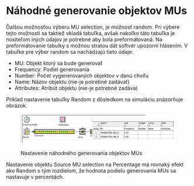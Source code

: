 # Náhodné generovanie objektov MUs

Ďalšou možnosťou výberu MU selection, je možnosť random. Pri výbere tejto možnosti sa taktiež vkladá tabuľka, avšak nakoľko táto tabuľka je nositeľom iných údajov je potrebné aby bola preformátovaná. Na preformátovanie tabulky s možnou stratou dát softvér upozorní hlásením. V tabuľke pre výber random sa nachádzajú tieto údaje:

* MU: Objekt ktorý sa bude generovať
* Frequency: Podiel generovania
* Number: Počet vygenerovaných objektov v danú chvíľu
* Name: Názov objektu (nie-je potrebné zadávať)
* Attributes: Atribút objektu (nie-je potrebné zadáva)

Príklad nastavenie tabuľky Random z dôsledkom na simuláciu znázorňuje obrázok.

<figure><img src="../.gitbook/assets/nahodne_generovanie_MUs.png" alt=""><figcaption><p>Nastavenie náhodného generovania objektov MUs</p></figcaption></figure>

Nastavenie objektu Source MU selection na Percentage má rovnaký efekt ako Random s tým rozdielom, že hodnota podielu generovania MUs sa nastavuje v percentách.
